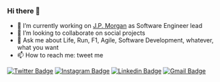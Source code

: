 ### Hi there 👋

- 🔭 I’m currently working on [J.P. Morgan](https://www.jpmorgan.com/) as Software Engineer lead
- 👯 I’m looking to collaborate on social projects
- 💬 Ask me about Life, Run, F1, Agile, Software Development, whatever, what you want
- 📫 How to reach me: tweet me

[![Twitter Badge](https://img.shields.io/badge/-@gpiccin-4d9bc0?style=flat-square&labelColor=4d9bc0&logo=twitter&logoColor=white&link=https://twitter.com/gpiccin)](https://twitter.com/gpiccin) [![Instagram Badge](https://img.shields.io/badge/-@gpiccin-cb3b63?style=flat-square&labelColor=cb3b63&logo=Instagram&logoColor=white&link=https://www.instagram.com/gpiccin/)](https://www.instagram.com/gpiccin/) [![Linkedin Badge](https://img.shields.io/badge/-gpiccin-063f5b?style=flat-square&logo=Linkedin&logoColor=white&link=https://www.linkedin.com/in/gpiccin/)](https://www.linkedin.com/in/gpiccin/) [![Gmail Badge](https://img.shields.io/badge/-gpiccin@gmail.com-c14438?style=flat-square&logo=Gmail&logoColor=white&link=mailto:gpiccin@gmail.com)](mailto:gpiccin@gmail.com)
